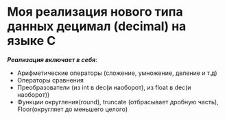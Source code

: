 # Моя реализация нового типа данных децимал (deсimal) на языке C
***Реализация включает в себя***:
- Арифметические операторы (сложение, умножение, деление и т.д)
- Операторы сравнения
- Преобразователи (из int в dec(и наоборот), из float в dec(и наоборот))
- Функции округления(round), truncate (отбрасывает дробную часть), Floor(округляет до меньшего целого)
